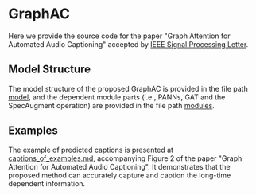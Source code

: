 # GraphAC

Here we provide the source code for the paper "Graph Attention for Automated Audio Captioning" accepted by [IEEE Signal Processing Letter]().

## Model Structure

The model structure of the proposed GraphAC is provided in the file path [model](./model/), and the dependent module parts (i.e., PANNs, GAT and the SpecAugment operation) are provided in the file path [modules](./modules/).

## Examples

The example of predicted captions is presented at [captions_of_examples.md](captions_of_examples.md), accompanying Figure 2 of the paper "Graph Attention for Automated Audio Captioning". It demonstrates that the proposed method can accurately capture and caption the long-time dependent information.
